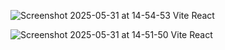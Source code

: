 
![Screenshot 2025-05-31 at 14-54-53 Vite React](https://github.com/user-attachments/assets/341439ff-c9ba-4bc6-a147-73f6274c8e77)


![Screenshot 2025-05-31 at 14-51-50 Vite React](https://github.com/user-attachments/assets/8070f7dd-54dc-4dff-bd2d-ec74fb3dfca9)
